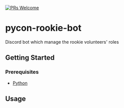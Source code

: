 [![PRs Welcome](https://img.shields.io/badge/PRs-welcome-brightgreen.svg?style=flat-square)](http://makeapullrequest.com)

# pycon-rookie-bot

Discord bot which manage the rookie volunteers' roles

## Getting Started

### Prerequisites
* [Python](https://www.python.org/downloads/)

## Usage



